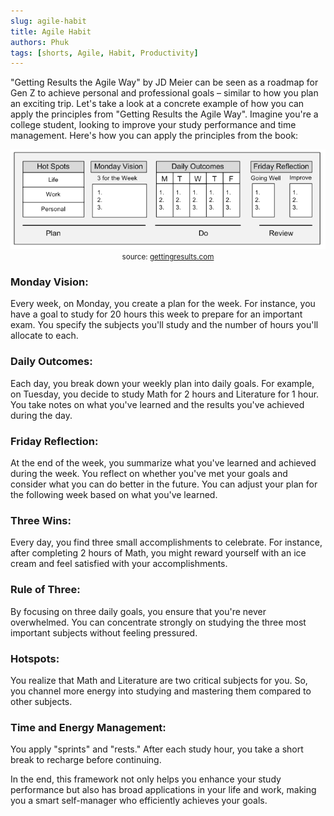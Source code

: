 ```yaml
---
slug: agile-habit
title: Agile Habit
authors: Phuk
tags: [shorts, Agile, Habit, Productivity]
---
```

"Getting Results the Agile Way" by JD Meier can be seen as a roadmap for Gen Z to achieve personal and professional goals – similar to how you plan an exciting trip. Let's take a look at a concrete example of how you can apply the principles from "Getting Results the Agile Way". Imagine you're a college student, looking to improve your study performance and time management. Here's how you can apply the principles from the book:

<!-- truncate -->

<center>

![Getting resultư at glance](./assets/getting-results-at-glance.png) <br/><small>source: <a href="https://tenor.com" target="_blank">gettingresults.com</a></small>

</center>

### Monday Vision:
Every week, on Monday, you create a plan for the week. For instance, you have a goal to study for 20 hours this week to prepare for an important exam. You specify the subjects you'll study and the number of hours you'll allocate to each.

### Daily Outcomes: 
Each day, you break down your weekly plan into daily goals. For example, on Tuesday, you decide to study Math for 2 hours and Literature for 1 hour. You take notes on what you've learned and the results you've achieved during the day.

### Friday Reflection: 
At the end of the week, you summarize what you've learned and achieved during the week. You reflect on whether you've met your goals and consider what you can do better in the future. You can adjust your plan for the following week based on what you've learned.

### Three Wins: 
Every day, you find three small accomplishments to celebrate. For instance, after completing 2 hours of Math, you might reward yourself with an ice cream and feel satisfied with your accomplishments.

### Rule of Three: 
By focusing on three daily goals, you ensure that you're never overwhelmed. You can concentrate strongly on studying the three most important subjects without feeling pressured.

### Hotspots: 
You realize that Math and Literature are two critical subjects for you. So, you channel more energy into studying and mastering them compared to other subjects.

### Time and Energy Management: 
You apply "sprints" and "rests." After each study hour, you take a short break to recharge before continuing.

In the end, this framework not only helps you enhance your study performance but also has broad applications in your life and work, making you a smart self-manager who efficiently achieves your goals.
